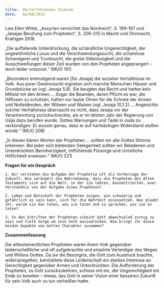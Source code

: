 ```yaml
---
title:  Weiterführendes Studium
date:   02/08/2019
---
```


Lies Ellen White, „Assyrien vernichtet das Nordreich“, S. 189–197 und „Jesajas Berufung zum Propheten“, S. 206–210 in Macht und Ohnmacht, Krattigen 2016.

„Die auffallende Unterdrückung, die schändliche Ungerechtigkeit, der ungewöhnliche Luxus und die Verschwendungssucht, die schamlose Schwelgerei und Trunksucht, die grobe Sittenlosigkeit und die Ausschweifungen dieser Zeit wurden von den Propheten angeprangert – doch leider umsonst.“ (MUO 191)

„Besonders entmutigend waren [für Jesaja] die sozialen Verhältnisse im Volk. Aus purer Gewinnsucht eigneten sich manche Menschen Häuser und Grundstücke an (vgl. Jesaja 5,8). Sie beugten das Recht und hatten kein Mitleid mit den Armen ... Sogar die Beamten, deren Pflicht es war, die Hilflosen zu schützen, hatten nur taube Ohren für die Schreie der Armen und Notleidenden, der Witwen und Waisen (vgl. Jesaja 10,1.2) ... Angesichts solcher Verhältnisse überrascht es nicht, dass Jesaja vor der Verantwortung zurückschreckte, als er im letzten Jahr der Regierung von Usija dazu berufen wurde, Gottes Warnungen und Tadel in Juda zu verkündigen. Er wusste genau, dass er auf hartnäckigen Widerstand stoßen würde.“ (MUO 208)

„In diesen klaren Worten der Propheten ... sollten wir alle Gottes Stimme erkennen. Bei jeder sich bietenden Gelegenheit sollten wir Beladenen und Unterdrückten Barmherzigkeit, mitfühlende Fürsorge und christliche Höflichkeit erweisen.“ (MUO 221)

**Fragen für ein Gespräch**

`1. Wir verstehen die Aufgabe der Prophetie oft als Vorhersage der Zukunft. Wie verändert die Wahrnehmung, dass die Propheten des Alten Testaments sich auf die Welt, in der sie lebten, konzentrierten, euer Verständnis von der Aufgabe eines Propheten?`

`2. Leben und Botschaft der Propheten zeigen, wie schwierig und gefährlich es sein kann, sich für die Wahrheit einzusetzen. Was glaubt ihr, warum sie das taten, was sie taten und so sprachen, wie sie es taten?`

`3. In den Schriften der Propheten scheint Gott abwechselnd zornig zu sein und tiefe Sorge um sein Volk auszudrücken. Wie bringt ihr diese beiden Aspekte von Gottes Charakter zusammen?`

**Zusammenfassung**

Die alttestamentlichen Propheten waren ihrem Volk gegenüber leidenschaftliche und oft aufgebrachte und empörte Verteidiger des Weges und Willens Gottes. Da sie die Besorgnis, die Gott zum Ausdruck brachte, widerspiegelten, beinhaltete diese Leidenschaft ein starkes Interesse an Gerechtigkeit gegenüber Armen und Unterdrückten. Die Aufforderung der Propheten, zu Gott zurückzukehren, schloss mit ein, der Ungerechtigkeit ein Ende zu bereiten – etwas, das Gott in seiner Vision einer besseren Zukunft für sein Volk auch zu tun verheißen hatte.

